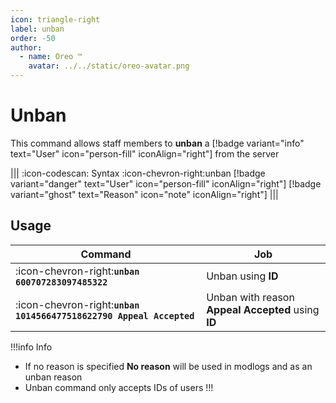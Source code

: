 ```yaml
---
icon: triangle-right
label: unban
order: -50
author:
  - name: Oreo ™
    avatar: ../../static/oreo-avatar.png
---
```


# Unban

This command allows staff members to **unban** a [!badge variant="info" text="User" icon="person-fill" iconAlign="right"] from the server

||| :icon-codescan: Syntax
:icon-chevron-right:unban [!badge variant="danger" text="User" icon="person-fill" iconAlign="right"] [!badge variant="ghost" text="Reason" icon="note" iconAlign="right"]
|||

## Usage

| Command                                                             | Job                                                |
| ------------------------------------------------------------------- | -------------------------------------------------- |
| :icon-chevron-right:**`unban 600707283097485322`**                  | Unban using **ID**                                 |
| :icon-chevron-right:**`unban 1014566477518622790 Appeal Accepted`** | Unban with reason **Appeal Accepted** using **ID** |

!!!info Info

- If no reason is specified **No reason** will be used in modlogs and as an unban reason
- Unban command only accepts IDs of users
  !!!
